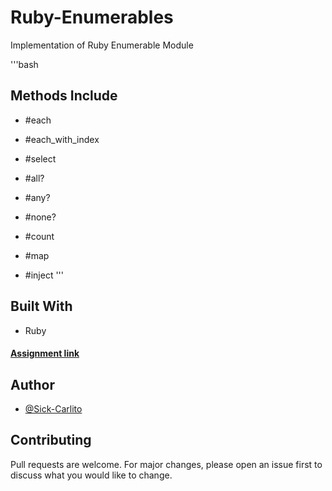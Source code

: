 # Ruby-Enumerables
Implementation of Ruby Enumerable Module

'''bash
## Methods Include

* #each

* #each_with_index

* #select

* #all?

* #any?

* #none?

* #count

* #map

* #inject
'''

## Built With
* Ruby


#### [Assignment link]( https://www.theodinproject.com/courses/ruby-programming/lessons/advanced-building-blocks)


## Author
* [@Sick-Carlito](https://github.com/Sick-Carlito)

## Contributing
Pull requests are welcome. For major changes, please open an issue first to discuss what you would like to change.

